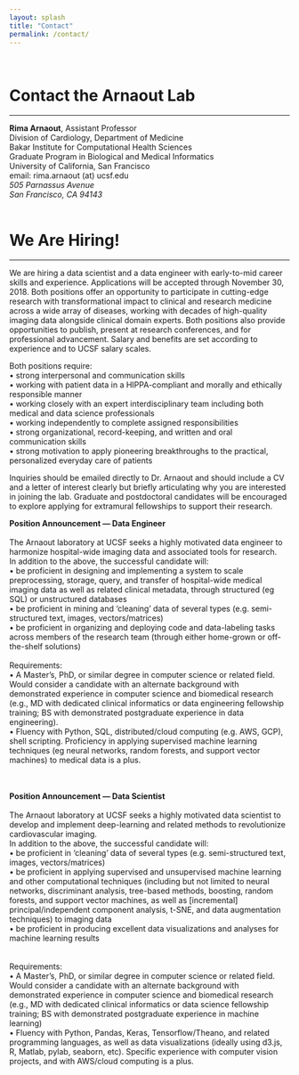 ```yaml
---
layout: splash
title: "Contact"
permalink: /contact/
---
```


<!--Header Image-->
<div class="jumbotron">
  <center><img src="{{ site.baseurl }}/assets/image/heart_graphic_white.png" alt=""></center>
  <br>
</div>

<h1> Contact the Arnaout Lab </h1>
<hr>

<strong>Rima Arnaout</strong>, Assistant Professor <br>
Division of Cardiology, Department of Medicine <br>
Bakar Institute for Computational Health Sciences <br>
Graduate Program in Biological and Medical Informatics <br>
University of California, San Francisco <br>
email: rima.arnaout (at) ucsf.edu <br>
<i>505 Parnassus Avenue</i> <br>
<i>San Francisco, CA 94143</i> <br>
<br>
<h1 id="join-us"> We Are Hiring! </h1>
<hr>

We are hiring a data scientist and a data engineer with early-to-mid career skills and experience. Applications will be accepted through November 30, 2018. Both positions offer an opportunity to participate in cutting-edge research with transformational impact to clinical and research medicine across a wide array of diseases, working with decades of high-quality imaging data alongside clinical domain experts. Both positions also provide opportunities to publish, present at research conferences, and for professional advancement. Salary and benefits are set according to experience and to UCSF salary scales.

Both positions require:<br>
•	strong interpersonal and communication skills<br>
•	working with patient data in a HIPPA-compliant and morally and ethically responsible manner<br>
•	working closely with an expert interdisciplinary team including both medical and data science professionals<br>
•	working independently to complete assigned responsibilities<br>
•	strong organizational, record-keeping, and written and oral communication skills<br>
•	strong motivation to apply pioneering breakthroughs to the practical, personalized everyday care of patients<br>

Inquiries should be emailed directly to Dr. Arnaout and should include a CV and a letter of interest clearly but briefly articulating why you are interested in joining the lab. Graduate and postdoctoral candidates will be encouraged to explore applying for extramural fellowships to support their research.

<!-- If you think machine learning will revolutionize healthcare, come work with us! Students, postdocs, residents/fellows with clinical and/or computational backgrounds are encouraged to apply to work with us.  -->
  

<strong>Position Announcement — Data Engineer</strong><br>
<br>
The Arnaout laboratory at UCSF seeks a highly motivated data engineer to harmonize hospital-wide imaging data and associated tools for research.
<br>
In addition to the above, the successful candidate will:<br>
•	be proficient in designing and implementing a system to scale preprocessing, storage, query, and transfer of hospital-wide medical imaging data as well as related clinical metadata, through structured (eg SQL) or unstructured databases<br>
•	be proficient in mining and ‘cleaning’ data of several types (e.g. semi-structured text, images, vectors/matrices)<br>
•	be proficient in organizing and deploying code and data-labeling tasks across members of the research team (through either home-grown or off-the-shelf solutions)<br>
<br>
Requirements:<br>
•	A Master’s, PhD, or similar degree in computer science or related field. Would consider a candidate with an alternate background with demonstrated experience in computer science and biomedical research (e.g., MD with dedicated clinical informatics or data engineering fellowship training; BS with demonstrated postgraduate experience in data engineering).<br>
•	Fluency with Python, SQL, distributed/cloud computing (e.g. AWS, GCP), shell scripting. Proficiency in applying supervised machine learning techniques (eg neural networks, random forests, and support vector machines) to medical data is a plus.<br>
<br>
<br>

<strong>Position Announcement — Data Scientist</strong><br>
<br>
The Arnaout laboratory at UCSF seeks a highly motivated data scientist to develop and implement deep-learning and related methods to revolutionize cardiovascular imaging.
<br>
In addition to the above, the successful candidate will:<br>
•	be proficient in ‘cleaning’ data of several types (e.g. semi-structured text, images, vectors/matrices)<br>
•	be proficient in applying supervised and unsupervised machine learning and other computational techniques (including but not limited to neural networks, discriminant analysis, tree-based methods, boosting, random forests, and support vector machines, as well as [incremental] principal/independent component analysis, t-SNE, and data augmentation techniques) to imaging data<br>
•	be proficient in producing excellent data visualizations and analyses for machine learning results<br><br>
<br>
Requirements:<br> 
•	A Master’s, PhD, or similar degree in computer science or related field. Would consider a candidate with an alternate background with demonstrated experience in computer science and biomedical research (e.g., MD with dedicated clinical informatics or data science fellowship training; BS with demonstrated postgraduate experience in machine learning)<br>
•	Fluency with Python, Pandas, Keras, Tensorflow/Theano, and related programming languages, as well as data visualizations (ideally using d3.js, R, Matlab, pylab, seaborn, etc). Specific experience with computer vision projects, and with AWS/cloud computing is a plus.<br>
<br>



